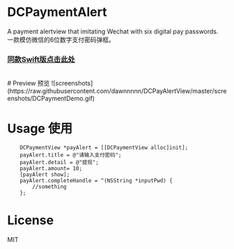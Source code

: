 # DCPaymentAlert
A payment alertview that imitating Wechat with six digital pay passwords.<br/>
一款模仿微信的6位数字支付密码弹框。
<br/>
### [同款Swift版点击此处](https://github.com/dawnnnnn/DCPayAlertView-Swift)
<br/>
# Preview 预览
![screenshots](https://raw.githubusercontent.com/dawnnnnn/DCPayAlertView/master/screenshots/DCPaymentDemo.gif)


# Usage 使用
``` objc
	DCPaymentView *payAlert = [[DCPaymentView alloc]init];
    payAlert.title = @"请输入支付密码";
    payAlert.detail = @"提现";
    payAlert.amount= 10;
    [payAlert show];
    payAlert.completeHandle = ^(NSString *inputPwd) {
        //something 
    };
```
    
    
# License  
MIT